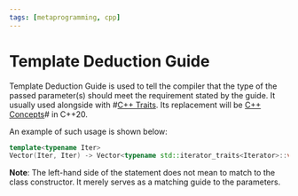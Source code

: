 ```yaml
---
tags: [metaprogramming, cpp]
---
```


# Template Deduction Guide

Template Deduction Guide is used to tell the compiler that the type of the
passed parameter(s) should meet the requirement stated by the guide. It usually
used alongside with #[C++ Traits](202204181611.md). Its replacement will be [C++ Concepts](202203281200.md)#
in C++20.

An example of such usage is shown below:

```cpp
template<typename Iter>
Vector(Iter, Iter) -> Vector<typename std::iterator_traits<Iterator>::value_type>;
```

**Note**: The left-hand side of the statement does not mean to match to the
class constructor. It merely serves as a matching guide to the parameters.

